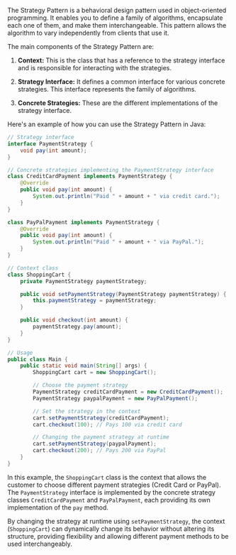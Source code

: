 The Strategy Pattern is a behavioral design pattern used in object-oriented programming. It enables you to define a family of algorithms, encapsulate each one of them, and make them interchangeable. This pattern allows the algorithm to vary independently from clients that use it.

The main components of the Strategy Pattern are:

1. **Context:** This is the class that has a reference to the strategy interface and is responsible for interacting with the strategies.

2. **Strategy Interface:** It defines a common interface for various concrete strategies. This interface represents the family of algorithms.

3. **Concrete Strategies:** These are the different implementations of the strategy interface.

Here's an example of how you can use the Strategy Pattern in Java:

```java
// Strategy interface
interface PaymentStrategy {
    void pay(int amount);
}

// Concrete strategies implementing the PaymentStrategy interface
class CreditCardPayment implements PaymentStrategy {
    @Override
    public void pay(int amount) {
        System.out.println("Paid " + amount + " via credit card.");
    }
}

class PayPalPayment implements PaymentStrategy {
    @Override
    public void pay(int amount) {
        System.out.println("Paid " + amount + " via PayPal.");
    }
}

// Context class
class ShoppingCart {
    private PaymentStrategy paymentStrategy;

    public void setPaymentStrategy(PaymentStrategy paymentStrategy) {
        this.paymentStrategy = paymentStrategy;
    }

    public void checkout(int amount) {
        paymentStrategy.pay(amount);
    }
}

// Usage
public class Main {
    public static void main(String[] args) {
        ShoppingCart cart = new ShoppingCart();

        // Choose the payment strategy
        PaymentStrategy creditCardPayment = new CreditCardPayment();
        PaymentStrategy paypalPayment = new PayPalPayment();

        // Set the strategy in the context
        cart.setPaymentStrategy(creditCardPayment);
        cart.checkout(100); // Pays 100 via credit card

        // Changing the payment strategy at runtime
        cart.setPaymentStrategy(paypalPayment);
        cart.checkout(200); // Pays 200 via PayPal
    }
}
```

In this example, the `ShoppingCart` class is the context that allows the customer to choose different payment strategies (Credit Card or PayPal). The `PaymentStrategy` interface is implemented by the concrete strategy classes `CreditCardPayment` and `PayPalPayment`, each providing its own implementation of the `pay` method.

By changing the strategy at runtime using `setPaymentStrategy`, the context (`ShoppingCart`) can dynamically change its behavior without altering its structure, providing flexibility and allowing different payment methods to be used interchangeably.
